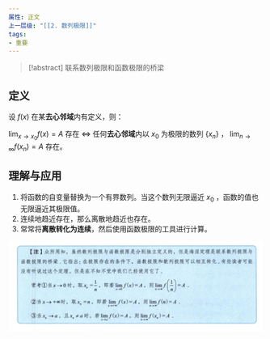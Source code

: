 ```yaml
---
属性: 正文
上一层级: "[[2. 数列极限]]"
tags:
- 重要
---
```


> [!abstract] 
> 联系数列极限和函数极限的桥梁

## 定义

设 $f(x)$ 在某**去心邻域**内有定义，则：

$\lim_{x \to x_0}f(x) = A$ 存在 $\Leftrightarrow$ 任何**去心邻域**内以 $x_0$ 为极限的数列 $\{ x_n \}$ ， $\lim_{n \to \infty} f(x_n) = A$ 存在。

## 理解与应用

1. 将函数的自变量替换为一个有界数列。当这个数列无限逼近 $x_0$ ，函数的值也无限逼近其极限值。
2. 连续地趋近存在，那么离散地趋近也存在。
3. 常常将**离散转化为连续**，然后使用函数极限的工具进行计算。

![hainie](assets/hainie.jpg)